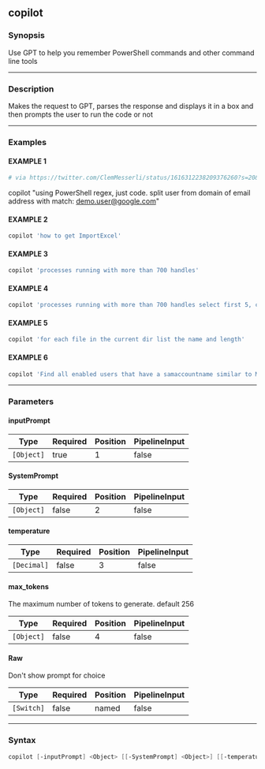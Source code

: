 copilot
-------




### Synopsis
Use GPT to help you remember PowerShell commands and other command line tools



---


### Description

Makes the request to GPT, parses the response and displays it in a box and then prompts the user to run the code or not



---


### Examples
#### EXAMPLE 1
```PowerShell
# via https://twitter.com/ClemMesserli/status/1616312238209376260?s=20&t=KknO2iPk3yrQ7x42ZayS7g
```
copilot "using PowerShell regex, just code. split user from domain of email address with match:  demo.user@google.com"
#### EXAMPLE 2
```PowerShell
copilot 'how to get ImportExcel'
```

#### EXAMPLE 3
```PowerShell
copilot 'processes running with more than 700 handles'
```

#### EXAMPLE 4
```PowerShell
copilot 'processes running with more than 700 handles select first 5, company and name, as json'
```

#### EXAMPLE 5
```PowerShell
copilot 'for each file in the current dir list the name and length'
```

#### EXAMPLE 6
```PowerShell
copilot 'Find all enabled users that have a samaccountname similar to Mazi; List SAMAccountName and DisplayName'
```



---


### Parameters
#### **inputPrompt**




|Type      |Required|Position|PipelineInput|
|----------|--------|--------|-------------|
|`[Object]`|true    |1       |false        |



#### **SystemPrompt**




|Type      |Required|Position|PipelineInput|
|----------|--------|--------|-------------|
|`[Object]`|false   |2       |false        |



#### **temperature**




|Type       |Required|Position|PipelineInput|
|-----------|--------|--------|-------------|
|`[Decimal]`|false   |3       |false        |



#### **max_tokens**

The maximum number of tokens to generate. default 256






|Type      |Required|Position|PipelineInput|
|----------|--------|--------|-------------|
|`[Object]`|false   |4       |false        |



#### **Raw**

Don't show prompt for choice






|Type      |Required|Position|PipelineInput|
|----------|--------|--------|-------------|
|`[Switch]`|false   |named   |false        |





---


### Syntax
```PowerShell
copilot [-inputPrompt] <Object> [[-SystemPrompt] <Object>] [[-temperature] <Decimal>] [[-max_tokens] <Object>] [-Raw] [<CommonParameters>]
```
